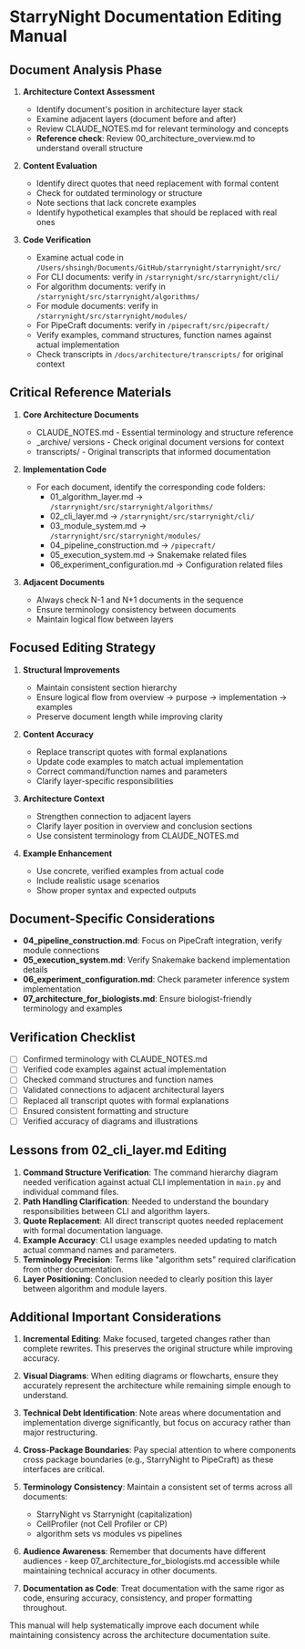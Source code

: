 # StarryNight Documentation Editing Manual

## Document Analysis Phase
1. **Architecture Context Assessment**
   - Identify document's position in architecture layer stack
   - Examine adjacent layers (document before and after)
   - Review CLAUDE_NOTES.md for relevant terminology and concepts
   - **Reference check**: Review 00_architecture_overview.md to understand overall structure

2. **Content Evaluation**
   - Identify direct quotes that need replacement with formal content
   - Check for outdated terminology or structure
   - Note sections that lack concrete examples
   - Identify hypothetical examples that should be replaced with real ones

3. **Code Verification**
   - Examine actual code in `/Users/shsingh/Documents/GitHub/starrynight/starrynight/src/`
   - For CLI documents: verify in `/starrynight/src/starrynight/cli/`
   - For algorithm documents: verify in `/starrynight/src/starrynight/algorithms/`
   - For module documents: verify in `/starrynight/src/starrynight/modules/`
   - For PipeCraft documents: verify in `/pipecraft/src/pipecraft/`
   - Verify examples, command structures, function names against actual implementation
   - Check transcripts in `/docs/architecture/transcripts/` for original context

## Critical Reference Materials
1. **Core Architecture Documents**
   - CLAUDE_NOTES.md - Essential terminology and structure reference
   - _archive/ versions - Check original document versions for context
   - transcripts/ - Original transcripts that informed documentation

2. **Implementation Code**
   - For each document, identify the corresponding code folders:
     - 01_algorithm_layer.md → `/starrynight/src/starrynight/algorithms/`
     - 02_cli_layer.md → `/starrynight/src/starrynight/cli/`
     - 03_module_system.md → `/starrynight/src/starrynight/modules/`
     - 04_pipeline_construction.md → `/pipecraft/`
     - 05_execution_system.md → Snakemake related files
     - 06_experiment_configuration.md → Configuration related files

3. **Adjacent Documents**
   - Always check N-1 and N+1 documents in the sequence
   - Ensure terminology consistency between documents
   - Maintain logical flow between layers

## Focused Editing Strategy
1. **Structural Improvements**
   - Maintain consistent section hierarchy
   - Ensure logical flow from overview → purpose → implementation → examples
   - Preserve document length while improving clarity

2. **Content Accuracy**
   - Replace transcript quotes with formal explanations
   - Update code examples to match actual implementation
   - Correct command/function names and parameters
   - Clarify layer-specific responsibilities

3. **Architecture Context**
   - Strengthen connection to adjacent layers
   - Clarify layer position in overview and conclusion sections
   - Use consistent terminology from CLAUDE_NOTES.md

4. **Example Enhancement**
   - Use concrete, verified examples from actual code
   - Include realistic usage scenarios
   - Show proper syntax and expected outputs

## Document-Specific Considerations
- **04_pipeline_construction.md**: Focus on PipeCraft integration, verify module connections
- **05_execution_system.md**: Verify Snakemake backend implementation details
- **06_experiment_configuration.md**: Check parameter inference system implementation
- **07_architecture_for_biologists.md**: Ensure biologist-friendly terminology and examples

## Verification Checklist
- [ ] Confirmed terminology with CLAUDE_NOTES.md
- [ ] Verified code examples against actual implementation
- [ ] Checked command structures and function names
- [ ] Validated connections to adjacent architectural layers
- [ ] Replaced all transcript quotes with formal explanations
- [ ] Ensured consistent formatting and structure
- [ ] Verified accuracy of diagrams and illustrations

## Lessons from 02_cli_layer.md Editing
1. **Command Structure Verification**: The command hierarchy diagram needed verification against actual CLI implementation in `main.py` and individual command files.
2. **Path Handling Clarification**: Needed to understand the boundary responsibilities between CLI and algorithm layers.
3. **Quote Replacement**: All direct transcript quotes needed replacement with formal documentation language.
4. **Example Accuracy**: CLI usage examples needed updating to match actual command names and parameters.
5. **Terminology Precision**: Terms like "algorithm sets" required clarification from other documentation.
6. **Layer Positioning**: Conclusion needed to clearly position this layer between algorithm and module layers.

## Additional Important Considerations

1. **Incremental Editing**: Make focused, targeted changes rather than complete rewrites. This preserves the original structure while improving accuracy.

2. **Visual Diagrams**: When editing diagrams or flowcharts, ensure they accurately represent the architecture while remaining simple enough to understand.

3. **Technical Debt Identification**: Note areas where documentation and implementation diverge significantly, but focus on accuracy rather than major restructuring.

4. **Cross-Package Boundaries**: Pay special attention to where components cross package boundaries (e.g., StarryNight to PipeCraft) as these interfaces are critical.

5. **Terminology Consistency**: Maintain a consistent set of terms across all documents:
   - StarryNight vs Starrynight (capitalization)
   - CellProfiler (not Cell Profiler or CP)
   - algorithm sets vs modules vs pipelines

6. **Audience Awareness**: Remember that documents have different audiences - keep 07_architecture_for_biologists.md accessible while maintaining technical accuracy in other documents.

7. **Documentation as Code**: Treat documentation with the same rigor as code, ensuring accuracy, consistency, and proper formatting throughout.

This manual will help systematically improve each document while maintaining consistency across the architecture documentation suite.
